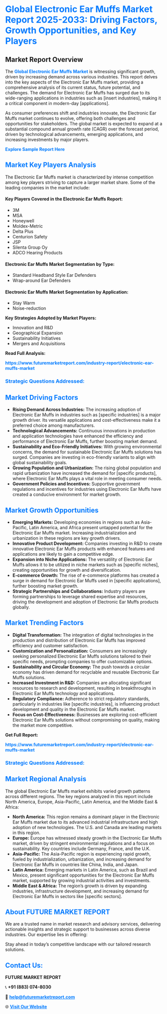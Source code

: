 <h1 style="color: #007BFF;">Global Electronic Ear Muffs Market Report 2025-2033: Driving Factors, Growth Opportunities, and Key Players</h1>

<section id="overview">
<h2>Market Report Overview</h2>
<p>The <a href="https://www.futuremarketreport.com/industry-report/electronic-ear-muffs-market" style="color: #007BFF; text-decoration: none;"><strong>Global Electronic Ear Muffs Market</strong></a> is witnessing significant growth, driven by increasing demand across various industries. This report delves into the key aspects of the Electronic Ear Muffs market, providing a comprehensive analysis of its current status, future potential, and challenges. The demand for Electronic Ear Muffs has surged due to its wide-ranging applications in industries such as [insert industries], making it a critical component in modern-day [applications].</p>
<p>As consumer preferences shift and industries innovate, the Electronic Ear Muffs market continues to evolve, offering both challenges and opportunities for stakeholders. The global market is expected to expand at a substantial compound annual growth rate (CAGR) over the forecast period, driven by technological advancements, emerging applications, and increasing investments by major players.</p>
</section>

<section id="overview">
<p><a href="https://www.futuremarketreport.com/request-sample/reportId=33693" style="color: #007BFF; text-decoration: none;"><strong>Explore Sample Report Here</strong></a></p>
</section>

<section id="key-players">
<h2 style="color: #007BFF;">Market Key Players Analysis</h2>
<p>The Electronic Ear Muffs market is characterized by intense competition among key players striving to capture a larger market share. Some of the leading companies in the market include:</p>
<h4>Key Players Covered in the Electronic Ear Muffs Report:</h4>
<ul><li>3M</li><li>MSA</li><li>Honeywell</li><li>Moldex-Metric</li><li>Delta Plus</li><li>Centurion Safety</li><li>JSP</li><li>Silenta Group Oy</li><li>ADCO Hearing Products</li></ul>
<h4>Electronic Ear Muffs Market Segmentation by Type:</h4>
<ul><li>Standard Headband Style Ear Defenders</li><li>Wrap-around Ear Defenders</li></ul>

<h4>Electronic Ear Muffs Market Segmentation by Application:</h4>
<ul><li>Stay Warm</li><li>Noise-reduction</li></ul>
<p><strong>Key Strategies Adopted by Market Players:</strong></p>
<ul>
<li>Innovation and R&D</li>
<li>Geographical Expansion</li>
<li>Sustainability Initiatives</li>
<li>Mergers and Acquisitions</li>
</ul>
</section>

<section>
<p><strong>Read Full Analysis: </strong></p><a href="https://www.futuremarketreport.com/industry-report/electronic-ear-muffs-market" style="color: #007BFF; text-decoration: none;"><strong>https://www.futuremarketreport.com/industry-report/electronic-ear-muffs-market</strong></a>
<h3 style="color: #007BFF;">Strategic Questions Addressed:</h3>
</section>

<section id="driving-factors">
<h2 style="color: #007BFF;">Market Driving Factors</h2>
<ul>
<li><strong>Rising Demand Across Industries:</strong> The increasing adoption of Electronic Ear Muffs in industries such as [specific industries] is a major growth driver. Its versatile applications and cost-effectiveness make it a preferred choice among manufacturers.</li>
<li><strong>Technological Advancements:</strong> Continuous innovations in production and application technologies have enhanced the efficiency and performance of Electronic Ear Muffs, further boosting market demand.</li>
<li><strong>Sustainability and Eco-Friendly Initiatives:</strong> With growing environmental concerns, the demand for sustainable Electronic Ear Muffs solutions has surged. Companies are investing in eco-friendly variants to align with global sustainability goals.</li>
<li><strong>Growing Population and Urbanization:</strong> The rising global population and rapid urbanization have increased the demand for [specific products], where Electronic Ear Muffs plays a vital role in meeting consumer needs.</li>
<li><strong>Government Policies and Incentives:</strong> Supportive government regulations and incentives for industries using Electronic Ear Muffs have created a conducive environment for market growth.</li>
</ul>
</section>

<section id="growth-opportunities">
<h2 style="color: #007BFF;">Market Growth Opportunities</h2>
<ul>
<li><strong>Emerging Markets:</strong> Developing economies in regions such as Asia-Pacific, Latin America, and Africa present untapped potential for the Electronic Ear Muffs market. Increasing industrialization and urbanization in these regions are key growth drivers.</li>
<li><strong>Innovative Product Development:</strong> Companies investing in R&D to create innovative Electronic Ear Muffs products with enhanced features and applications are likely to gain a competitive edge.</li>
<li><strong>Expansion into Niche Applications:</strong> The versatility of Electronic Ear Muffs allows it to be utilized in niche markets such as [specific niches], creating opportunities for growth and diversification.</li>
<li><strong>E-commerce Growth:</strong> The rise of e-commerce platforms has created a surge in demand for Electronic Ear Muffs used in [specific applications], further boosting market growth.</li>
<li><strong>Strategic Partnerships and Collaborations:</strong> Industry players are forming partnerships to leverage shared expertise and resources, driving the development and adoption of Electronic Ear Muffs products globally.</li>
</ul>
</section>

<section id="trending-factors">
<h2 style="color: #007BFF;">Market Trending Factors</h2>
<ul>
<li><strong>Digital Transformation:</strong> The integration of digital technologies in the production and distribution of Electronic Ear Muffs has improved efficiency and customer satisfaction.</li>
<li><strong>Customization and Personalization:</strong> Consumers are increasingly seeking personalized Electronic Ear Muffs solutions tailored to their specific needs, prompting companies to offer customizable options.</li>
<li><strong>Sustainability and Circular Economy:</strong> The push towards a circular economy has driven demand for recyclable and reusable Electronic Ear Muffs solutions.</li>
<li><strong>Increased Investment in R&D:</strong> Companies are allocating significant resources to research and development, resulting in breakthroughs in Electronic Ear Muffs technology and applications.</li>
<li><strong>Regulatory Compliance:</strong> Adherence to strict regulatory standards, particularly in industries like [specific industries], is influencing product development and quality in the Electronic Ear Muffs market.</li>
<li><strong>Focus on Cost-Effectiveness:</strong> Businesses are exploring cost-efficient Electronic Ear Muffs solutions without compromising on quality, making the market more competitive.</li>
</ul>
</section>

<section>
<p><strong>Get Full Report: </strong></p><a href="https://www.futuremarketreport.com/industry-report/electronic-ear-muffs-market" style="color: #007BFF; text-decoration: none;"><strong>https://www.futuremarketreport.com/industry-report/electronic-ear-muffs-market</strong></a>
<h3 style="color: #007BFF;">Strategic Questions Addressed:</h3>
</section>


<section id="regional-analysis">
<h2 style="color: #007BFF;">Market Regional Analysis</h2>
<p>The global Electronic Ear Muffs market exhibits varied growth patterns across different regions. The key regions analyzed in this report include North America, Europe, Asia-Pacific, Latin America, and the Middle East & Africa:</p>
<ul>
<li><strong>North America:</strong> This region remains a dominant player in the Electronic Ear Muffs market due to its advanced industrial infrastructure and high adoption of new technologies. The U.S. and Canada are leading markets in this region.</li>
<li><strong>Europe:</strong> Europe has witnessed steady growth in the Electronic Ear Muffs market, driven by stringent environmental regulations and a focus on sustainability. Key countries include Germany, France, and the U.K.</li>
<li><strong>Asia-Pacific:</strong> The Asia-Pacific region is experiencing rapid growth, fueled by industrialization, urbanization, and increasing demand for Electronic Ear Muffs in countries like China, India, and Japan.</li>
<li><strong>Latin America:</strong> Emerging markets in Latin America, such as Brazil and Mexico, present significant opportunities for the Electronic Ear Muffs market, supported by growing industrial activities and investments.</li>
<li><strong>Middle East & Africa:</strong> The region’s growth is driven by expanding industries, infrastructure development, and increasing demand for Electronic Ear Muffs in sectors like [specific sectors].</li>
</ul>
</section>

<footer>
<h2 style="color: #007BFF;">About FUTURE MARKET REPORT</h2>
<p>We are a trusted name in market research and advisory services, delivering actionable insights and strategic support to businesses across diverse industries. Our expertise lies in offering:</p>

<p>Stay ahead in today’s competitive landscape with our tailored research solutions.</p>

<h2 style="color: #007BFF;">Contact Us:</h2>
<p><strong>FUTURE MARKET REPORT</strong></p>
<p>📞 <strong>+91 (883) 074-8030</strong></p>
<p>📧 <strong><a href="mailto:help@futuremarketreport.com" style="color: #007BFF;">help@futuremarketreport.com</a></strong></p>
<p>🌐 <strong><a href="https://www.futuremarketreport.com/" style="color: #007BFF;">Visit Our Website</a></strong></p>
</footer>
